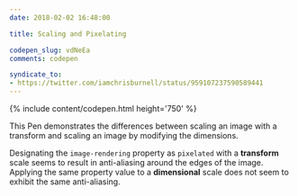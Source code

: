 ```yaml
---
date: 2018-02-02 16:48:00

title: Scaling and Pixelating

codepen_slug: vdNeEa
comments: codepen

syndicate_to:
- https://twitter.com/iamchrisburnell/status/959107237590589441
---
```



{% include content/codepen.html height='750' %}

This Pen demonstrates the differences between scaling an image with a transform and scaling an image by modifying the dimensions.

Designating the `image-rendering` property as `pixelated` with a **transform** scale seems to result in anti-aliasing around the edges of the image. Applying the same property value to a **dimensional** scale does not seem to exhibit the same anti-aliasing.
